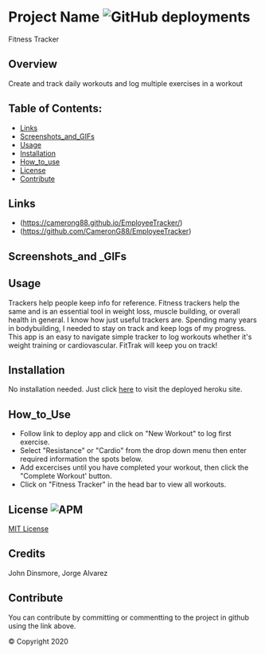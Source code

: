  # Project Name ![GitHub deployments](https://img.shields.io/github/deployments/badges/shields/shields-staging?color=pink)
Fitness Tracker

  ## Overview 
  Create and track daily workouts and log multiple exercises in a workout

  ## Table of Contents:
  - [Links](#Links)
  - [Screenshots_and_GIFs](#Screenshots_and_GIFs)
  - [Usage](#Motivation)
  - [Installation](#Installation)
  - [How_to_use](#How_to_use)
  - [License](#License)
  - [Contribute](#Contribute)

  ## Links
  - (https://camerong88.github.io/EmployeeTracker/)
  - (https://github.com/CameronG88/EmployeeTracker)

  ## Screenshots_and _GIFs

  ## Usage
Trackers help people keep info for reference.  Fitness trackers help the same and is an essential tool in weight loss, muscle building, or overall health in general. I know how just useful trackers are.  Spending many years in bodybuilding, I needed to stay on track and keep logs of my progress.  This app is an easy to navigate simple tracker to log workouts whether it's weight training or cardiovascular.  FitTrak will keep you on track!  


  ## Installation
No installation needed.  Just click [here](https://pacific-river-61419.herokuapp.com/) to visit the deployed heroku site.

  ## How_to_Use
  - Follow link to deploy app and click on "New Workout" to log first exercise.  
  - Select "Resistance" or "Cardio" from the drop down menu then enter required information the spots below.
  - Add excercises until you have completed your workout, then click the "Complete Workout' button.  
  - Click on "Fitness Tracker" in the head bar to view all workouts.

 ## License ![APM](https://img.shields.io/apm/l/npm?color=pink&style=plastic)
  [MIT License](https://opensource.org/licenses/MIT)

 ## Credits
  John Dinsmore, Jorge Alvarez

  ## Contribute
 You can contribute by committing or commentting to the project in github using the link above.

  © Copyright 2020

  